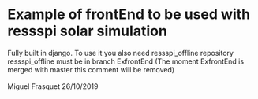 # Example of frontEnd to be used with ressspi solar simulation

Fully built in django. To use it you also need ressspi_offline repository\
ressspi_offline must be in branch ExfrontEnd (The moment ExfrontEnd is merged with master this comment will be removed)\
\
Miguel Frasquet 26/10/2019


